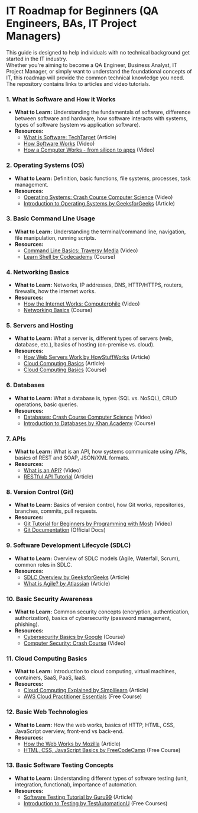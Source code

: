 # IT Roadmap for Beginners (QA Engineers, BAs, IT Project Managers)

This guide is designed to help individuals with no technical background get started in the IT industry.  
Whether you're aiming to become a QA Engineer, Business Analyst, IT Project Manager, or simply want to understand the foundational concepts of IT, this roadmap will provide the common technical knowledge you need.  
The repository contains links to articles and video tutorials.

### 1. **What is Software and How it Works**
   - **What to Learn:** Understanding the fundamentals of software, difference between software and hardware, how software interacts with systems, types of software (system vs application software).
   - **Resources:**
     - [What is Software: TechTarget](https://www.techtarget.com/searchapparchitecture/definition/software) (Article)
     - [How Software Works](https://www.youtube.com/watch?v=x1IXh3BoeQg) (Video)
     - [How a Computer Works - from silicon to apps](https://www.youtube.com/watch?v=5f3NJnvnk7k) (Video)

### 2. **Operating Systems (OS)**
   - **What to Learn:** Definition, basic functions, file systems, processes, task management.
   - **Resources:**
     - [Operating Systems: Crash Course Computer Science](https://www.youtube.com/watch?v=26QPDBe-NB8) (Video)
     - [Introduction to Operating Systems by GeeksforGeeks](https://www.geeksforgeeks.org/introduction-of-operating-system-set-1/) (Article)

### 3. **Basic Command Line Usage**
   - **What to Learn:** Understanding the terminal/command line, navigation, file manipulation, running scripts.
   - **Resources:**
     - [Command Line Basics: Traversy Media](https://www.youtube.com/watch?v=5XgBd6rjuDQ) (Video)
     - [Learn Shell by Codecademy](https://www.codecademy.com/learn/learn-the-command-line) (Course)

### 4. **Networking Basics**
   - **What to Learn:** Networks, IP addresses, DNS, HTTP/HTTPS, routers, firewalls, how the internet works.
   - **Resources:**
     - [How the Internet Works: Computerphile](https://www.youtube.com/watch?v=7_LPdttKXPc) (Video)
     - [Networking Basics](https://www.youtube.com/watch?v=bj-Yfakjllc&list=PLIFyRwBY_4bRLmKfP1KnZA6rZbRHtxmXi) (Course)

### 5. **Servers and Hosting**
   - **What to Learn:** What a server is, different types of servers (web, database, etc.), basics of hosting (on-premise vs. cloud).
   - **Resources:**
     - [How Web Servers Work by HowStuffWorks](https://computer.howstuffworks.com/web-server.htm) (Article)
     - [Cloud Computing Basics](https://www.lucidchart.com/blog/cloud-computing-basics) (Article)
     - [Cloud Computing Basics](https://www.youtube.com/watch?v=M988_fsOSWo&list=PLEiEAq2VkUUIJ3o1tehvtux0_Ynf42CBN) (Course)

### 6. **Databases**
   - **What to Learn:** What a database is, types (SQL vs. NoSQL), CRUD operations, basic queries.
   - **Resources:**
     - [Databases: Crash Course Computer Science](https://www.youtube.com/watch?v=wR0jg0eQsZA) (Video)
     - [Introduction to Databases by Khan Academy](https://www.khanacademy.org/computing/computer-programming/sql) (Course)

### 7. **APIs**
   - **What to Learn:** What is an API, how systems communicate using APIs, basics of REST and SOAP, JSON/XML formats.
   - **Resources:**
     - [What is an API?](https://www.youtube.com/watch?v=s7wmiS2mSXY) (Video)
     - [RESTful API Tutorial](https://restfulapi.net/) (Article)

### 8. **Version Control (Git)**
   - **What to Learn:** Basics of version control, how Git works, repositories, branches, commits, pull requests.
   - **Resources:**
     - [Git Tutorial for Beginners by Programming with Mosh](https://www.youtube.com/watch?v=8JJ101D3knE) (Video)
     - [Git Documentation](https://git-scm.com/doc) (Official Docs)

### 9. **Software Development Lifecycle (SDLC)**
   - **What to Learn:** Overview of SDLC models (Agile, Waterfall, Scrum), common roles in SDLC.
   - **Resources:**
     - [SDLC Overview by GeeksforGeeks](https://www.geeksforgeeks.org/software-development-life-cycle-sdlc/) (Article)
     - [What is Agile? by Atlassian](https://www.atlassian.com/agile) (Article)

### 10. **Basic Security Awareness**
   - **What to Learn:** Common security concepts (encryption, authentication, authorization), basics of cybersecurity (password management, phishing).
   - **Resources:**
     - [Cybersecurity Basics by Google](https://learndigital.withgoogle.com/digitalgarage/course/cyber-security) (Course)
     - [Computer Security: Crash Course](https://www.youtube.com/watch?v=bPVaOlJ6ln0) (Video)

### 11. **Cloud Computing Basics**
   - **What to Learn:** Introduction to cloud computing, virtual machines, containers, SaaS, PaaS, IaaS.
   - **Resources:**
     - [Cloud Computing Explained by Simplilearn](https://www.simplilearn.com/tutorials/cloud-computing-tutorial) (Article)
     - [AWS Cloud Practitioner Essentials](https://aws.amazon.com/training/digital/aws-cloud-practitioner-essentials/) (Free Course)

### 12. **Basic Web Technologies**
   - **What to Learn:** How the web works, basics of HTTP, HTML, CSS, JavaScript overview, front-end vs back-end.
   - **Resources:**
     - [How the Web Works by Mozilla](https://developer.mozilla.org/en-US/docs/Learn/Getting_started_with_the_web/How_the_Web_works) (Article)
     - [HTML, CSS, JavaScript Basics by FreeCodeCamp](https://www.freecodecamp.org/learn) (Free Course)

### 13. **Basic Software Testing Concepts**
   - **What to Learn:** Understanding different types of software testing (unit, integration, functional), importance of automation.
   - **Resources:**
     - [Software Testing Tutorial by Guru99](https://www.guru99.com/software-testing.html) (Article)
     - [Introduction to Testing by TestAutomationU](https://testautomationu.applitools.com/) (Free Courses)
